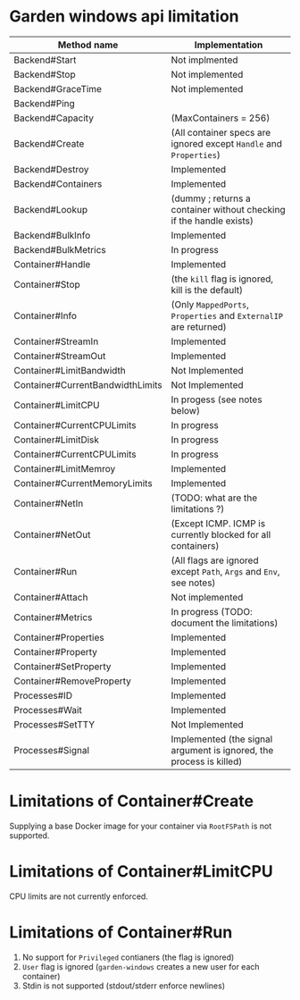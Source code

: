 # Garden windows api limitation

| Method name                      | Implementation                                                      |
|----------------------------------|---------------------------------------------------------------------|
| Backend#Start                    | Not implmented                                                      |
| Backend#Stop                     | Not implemented                                                     |
| Backend#GraceTime                | Not implemented                                                     |
| Backend#Ping                     |                                                                     |
| Backend#Capacity                 | (MaxContainers = 256)                                               |
| Backend#Create                   | (All container specs are ignored except `Handle` and `Properties`)  |
| Backend#Destroy                  | Implemented                                                         |
| Backend#Containers               | Implemented                                                         |
| Backend#Lookup                   | (dummy ; returns a container without checking if the handle exists) |
| Backend#BulkInfo                 | Implemented                                                         |
| Backend#BulkMetrics              | In progress                                                         |
| Container#Handle                 | Implemented                                                         |
| Container#Stop                   | (the `kill` flag is ignored, kill is the default)                   |
| Container#Info                   | (Only `MappedPorts`, `Properties` and `ExternalIP` are returned)    |
| Container#StreamIn               | Implemented                                                         |
| Container#StreamOut              | Implemented                                                         |
| Container#LimitBandwidth         | Not Implemented                                                     |
| Container#CurrentBandwidthLimits | Not Implemented                                                     |
| Container#LimitCPU               | In progess (see notes below)                                        |
| Container#CurrentCPULimits       | In progress                                                         |
| Container#LimitDisk              | In progress                                                         |
| Container#CurrentCPULimits       | In progress                                                         |
| Container#LimitMemroy            | Implemented                                                         |
| Container#CurrentMemoryLimits    | Implemented                                                         |
| Container#NetIn                  | (TODO: what are the limitations ?)                                  |
| Container#NetOut                 | (Except ICMP. ICMP is currently blocked for all containers)         |
| Container#Run                    | (All flags are ignored except `Path`, `Args` and `Env`, see notes)  |
| Container#Attach                 | Not implemented                                                     |
| Container#Metrics                | In progress (TODO: document the limitations)                        |
| Container#Properties             | Implemented                                                         |
| Container#Property               | Implemented                                                         |
| Container#SetProperty            | Implemented                                                         |
| Container#RemoveProperty         | Implemented                                                         |
| Processes#ID                     | Implemented                                                         |
| Processes#Wait                   | Implemented                                                         |
| Processes#SetTTY                 | Not Implemented                                                     |
| Processes#Signal                 | Implemented (the signal argument is ignored, the process is killed) |

# Limitations of Container#Create

Supplying a base Docker image for your container via `RootFSPath` is not supported.

# Limitations of Container#LimitCPU

CPU limits are not currently enforced.

# Limitations of Container#Run

1. No support for `Privileged` contianers (the flag is ignored)
2. `User` flag is ignored (`garden-windows` creates a new user for each container)
3. Stdin is not supported (stdout/stderr enforce newlines)
